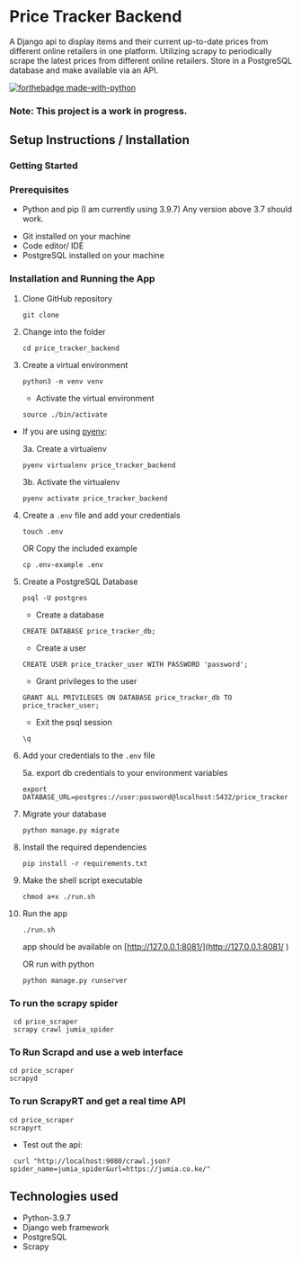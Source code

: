 # Price Tracker Backend 
A Django api to display items and their current up-to-date prices from different online retailers in one platform.
Utilizing scrapy to periodically scrape the latest prices from different online retailers. Store in a PostgreSQL database and 
make available via an API. 


[![forthebadge made-with-python](http://ForTheBadge.com/images/badges/made-with-python.svg)](https://www.python.org/)

### **Note**: This project is a work in progress.

## Setup Instructions / Installation

### Getting Started

### Prerequisites

- Python and pip (I am currently using 3.9.7) Any version above 3.7 should work.
* Git installed on your machine
* Code editor/ IDE
* PostgreSQL installed on your machine

### Installation and Running the App

1. Clone GitHub repository

    ```shell
    git clone 
    ```

2. Change into the folder

    ```shell
   cd price_tracker_backend
    ```

3. Create a virtual environment

   ```shell
   python3 -m venv venv 
   ```

    * Activate the virtual environment

   ```shell
   source ./bin/activate
   ```

* If you are using [pyenv](https://github.com/pyenv/pyenv):

  3a. Create a virtualenv

   ```shell
   pyenv virtualenv price_tracker_backend
   ```

  3b. Activate the virtualenv

   ```shell
   pyenv activate price_tracker_backend
   ```

4. Create a `.env` file and add your credentials

   ```
   touch .env 
   ```

   OR Copy the included example

    ```
    cp .env-example .env 
    ```
5. Create a PostgreSQL Database 

    ```
    psql -U postgres
    ```

    * Create a database

    ```
    CREATE DATABASE price_tracker_db;
    ```

    * Create a user

    ```
    CREATE USER price_tracker_user WITH PASSWORD 'password';
    ```

    * Grant privileges to the user

    ```
    GRANT ALL PRIVILEGES ON DATABASE price_tracker_db TO price_tracker_user;
    ```

    * Exit the psql session

    ```
    \q
    ```

6. Add your credentials to the `.env` file

    5a. export db credentials to your environment variables
    
    ```
    export DATABASE_URL=postgres://user:password@localhost:5432/price_tracker
    ```
   

6. Migrate your database
    ```shell
    python manage.py migrate
    ```

7. Install the required dependencies

   ```shell
   pip install -r requirements.txt
   ```

8. Make the shell script executable

    ```shell
   chmod a+x ./run.sh
    ```

9. Run the app

    ```shell
   ./run.sh
    ```
   app should be available on [http://127.0.0.1:8081/](http://127.0.0.1:8081/
)


   OR
   run with python

   ```shell
   python manage.py runserver
   ```
### To run the scrapy spider
```shell
 cd price_scraper 
 scrapy crawl jumia_spider
 ```
### To Run Scrapd and use a web interface
```shell
cd price_scraper 
scrapyd
 ```

### To run ScrapyRT and get a real time API
```shell
cd price_scraper 
scrapyrt
   ```
* Test out the api: 
```shell
 curl "http://localhost:9080/crawl.json?spider_name=jumia_spider&url=https://jumia.co.ke/"
  ```
    

## Technologies used

* Python-3.9.7
* Django web framework
* PostgreSQL
* Scrapy
